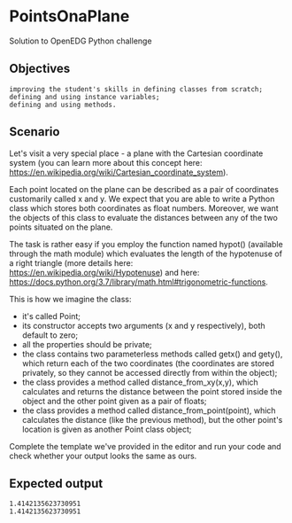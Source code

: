 # PointsOnaPlane
Solution to OpenEDG Python challenge
## Objectives

    improving the student's skills in defining classes from scratch;
    defining and using instance variables;
    defining and using methods.

## Scenario

Let's visit a very special place - a plane with the Cartesian coordinate system (you can learn more about this concept here: https://en.wikipedia.org/wiki/Cartesian_coordinate_system).

Each point located on the plane can be described as a pair of coordinates customarily called x and y. We expect that you are able to write a Python class which stores both coordinates as float numbers. Moreover, we want the objects of this class to evaluate the distances between any of the two points situated on the plane.

The task is rather easy if you employ the function named hypot() (available through the math module) which evaluates the length of the hypotenuse of a right triangle (more details here: https://en.wikipedia.org/wiki/Hypotenuse) and here: https://docs.python.org/3.7/library/math.html#trigonometric-functions.

This is how we imagine the class:

* it's called Point;
* its constructor accepts two arguments (x and y respectively), both default to zero;
* all the properties should be private;
* the class contains two parameterless methods called getx() and gety(), which return each of the two coordinates (the coordinates are stored privately, so they cannot be accessed directly from within the object);
* the class provides a method called distance_from_xy(x,y), which calculates and returns the distance between the point stored inside the object and the other point given as a pair of floats;
* the class provides a method called distance_from_point(point), which calculates the distance (like the previous method), but the other point's location is given as another Point class object;

Complete the template we've provided in the editor and run your code and check whether your output looks the same as ours.
## Expected output
~~~~
1.4142135623730951
1.4142135623730951
~~~~
